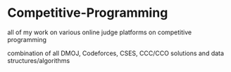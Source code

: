 # Competitive-Programming
all of my work on various online judge platforms on competitive programming

combination of all DMOJ, Codeforces, CSES, CCC/CCO solutions and data structures/algorithms 
